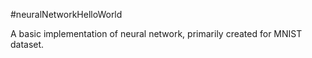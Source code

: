 #neuralNetworkHelloWorld

A basic implementation of neural network, primarily created for MNIST dataset.